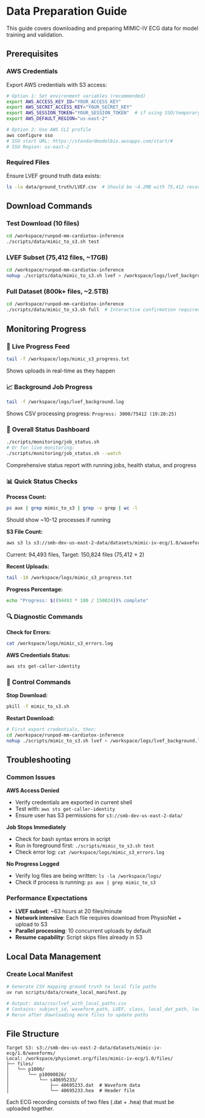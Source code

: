 # Data Preparation Guide

This guide covers downloading and preparing MIMIC-IV ECG data for model training and validation.

## Prerequisites

### AWS Credentials

Export AWS credentials with S3 access:

```bash
# Option 1: Set environment variables (recommended)
export AWS_ACCESS_KEY_ID="YOUR_ACCESS_KEY"
export AWS_SECRET_ACCESS_KEY="YOUR_SECRET_KEY"
export AWS_SESSION_TOKEN="YOUR_SESSION_TOKEN"  # if using SSO/temporary credentials
export AWS_DEFAULT_REGION="us-east-2"

# Option 2: Use AWS CLI profile
aws configure sso
# SSO start URL: https://standardmodelbio.awsapps.com/start/#
# SSO Region: us-east-2
```

### Required Files

Ensure LVEF ground truth data exists:
```bash
ls -la data/ground_truth/LVEF.csv  # Should be ~4.2MB with 75,412 records
```

## Download Commands

### Test Download (10 files)
```bash
cd /workspace/runpod-mm-cardiotox-inference
./scripts/data/mimic_to_s3.sh test
```

### LVEF Subset (75,412 files, ~17GB)
```bash
cd /workspace/runpod-mm-cardiotox-inference
nohup ./scripts/data/mimic_to_s3.sh lvef > /workspace/logs/lvef_background.log 2>&1 &
```

### Full Dataset (800k+ files, ~2.5TB)
```bash
cd /workspace/runpod-mm-cardiotox-inference
./scripts/data/mimic_to_s3.sh full  # Interactive confirmation required
```

## Monitoring Progress

### 🔄 **Live Progress Feed**
```bash
tail -f /workspace/logs/mimic_s3_progress.txt
```
Shows uploads in real-time as they happen

### 📈 **Background Job Progress** 
```bash
tail -f /workspace/logs/lvef_background.log
```
Shows CSV processing progress: `Progress: 3000/75412 (19:20:25)`

### 🎯 **Overall Status Dashboard**
```bash
./scripts/monitoring/job_status.sh
# Or for live monitoring:
./scripts/monitoring/job_status.sh --watch
```
Comprehensive status report with running jobs, health status, and progress

### 📊 **Quick Status Checks**

**Process Count:**
```bash
ps aux | grep mimic_to_s3 | grep -v grep | wc -l
```
Should show ~10-12 processes if running

**S3 File Count:**
```bash
aws s3 ls s3://smb-dev-us-east-2-data/datasets/mimic-iv-ecg/1.0/waveforms/ --recursive --region us-east-2 | wc -l
```
Current: 94,493 files, Target: 150,824 files (75,412 × 2)

**Recent Uploads:**
```bash
tail -10 /workspace/logs/mimic_s3_progress.txt
```

**Progress Percentage:**
```bash
echo "Progress: $((94493 * 100 / 150824))% complete"
```

### 🔍 **Diagnostic Commands**

**Check for Errors:**
```bash
cat /workspace/logs/mimic_s3_errors.log
```

**AWS Credentials Status:**
```bash
aws sts get-caller-identity
```

### 🛑 **Control Commands**

**Stop Download:**
```bash
pkill -f mimic_to_s3.sh
```

**Restart Download:**
```bash
# First export credentials, then:
cd /workspace/runpod-mm-cardiotox-inference
nohup ./scripts/mimic_to_s3.sh lvef > /workspace/logs/lvef_background.log 2>&1 &
```

## Troubleshooting

### Common Issues

**AWS Access Denied**
- Verify credentials are exported in current shell
- Test with: `aws sts get-caller-identity`
- Ensure user has S3 permissions for `s3://smb-dev-us-east-2-data/`

**Job Stops Immediately**
- Check for bash syntax errors in script
- Run in foreground first: `./scripts/mimic_to_s3.sh test`
- Check error log: `cat /workspace/logs/mimic_s3_errors.log`

**No Progress Logged**
- Verify log files are being written: `ls -la /workspace/logs/`
- Check if process is running: `ps aux | grep mimic_to_s3`

### Performance Expectations

- **LVEF subset**: ~63 hours at 20 files/minute
- **Network intensive**: Each file requires download from PhysioNet + upload to S3
- **Parallel processing**: 10 concurrent uploads by default
- **Resume capability**: Script skips files already in S3

## Local Data Management

### Create Local Manifest
```bash
# Generate CSV mapping ground truth to local file paths
uv run scripts/data/create_local_manifest.py

# Output: data/csv/lvef_with_local_paths.csv
# Contains: subject_id, waveform_path, LVEF, class, local_dat_path, local_hea_path
# Rerun after downloading more files to update paths
```

## File Structure

```
Target S3: s3://smb-dev-us-east-2-data/datasets/mimic-iv-ecg/1.0/waveforms/
Local: /workspace/physionet.org/files/mimic-iv-ecg/1.0/files/
├── files/
│   └── p1000/
│       └── p10000826/
│           └── s40695233/
│               ├── 40695233.dat  # Waveform data
│               └── 40695233.hea  # Header file
```

Each ECG recording consists of two files (.dat + .hea) that must be uploaded together.
